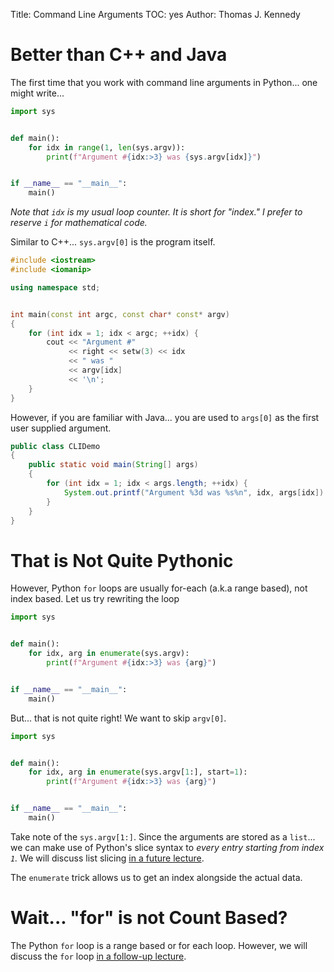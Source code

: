 Title: Command Line Arguments
TOC: yes
Author: Thomas J. Kennedy


# Better than C++ and Java

The first time that you work with command line arguments in Python... one might
write...

```python
import sys


def main():
    for idx in range(1, len(sys.argv)):
        print(f"Argument #{idx:>3} was {sys.argv[idx]}")


if __name__ == "__main__":
    main()
```

*Note that `idx` is my usual loop counter. It is short for "index." I prefer to reserve `i` for mathematical code.*

Similar to C++... `sys.argv[0]` is the program itself. 

```cpp
#include <iostream>
#include <iomanip>

using namespace std;


int main(const int argc, const char* const* argv)
{
    for (int idx = 1; idx < argc; ++idx) {
        cout << "Argument #" 
             << right << setw(3) << idx
             << " was "
             << argv[idx]
             << '\n';
    }
}
```

However, if you are familiar with Java... you are used to `args[0]` as the
first user supplied argument.

```java
public class CLIDemo
{
    public static void main(String[] args)
    {
        for (int idx = 1; idx < args.length; ++idx) {
            System.out.printf("Argument %3d was %s%n", idx, args[idx])
        }
    }
}
```


# That is Not Quite Pythonic

However, Python `for` loops are usually for-each (a.k.a range based), not index
based. Let us try rewriting the loop


```python
import sys


def main():
    for idx, arg in enumerate(sys.argv):
        print(f"Argument #{idx:>3} was {arg}")


if __name__ == "__main__":
    main()
```

But... that is not quite right! We want to skip `argv[0]`.

```python
import sys


def main():
    for idx, arg in enumerate(sys.argv[1:], start=1):
        print(f"Argument #{idx:>3} was {arg}")


if __name__ == "__main__":
    main()
```

Take note of the `sys.argv[1:]`. Since the arguments are stored as a `list`...
we can make use of Python's slice syntax to *every entry starting from index
`1`.* We will discuss list slicing [in a future
lecture](doc:dataStructures2Operations).

The `enumerate` trick allows us to get an index alongside the actual data.


# Wait... "for" is not Count Based?

The Python `for` loop is a range based or for each loop. However, we will
discuss the `for` loop [in a follow-up lecture](doc:forLoops1).
